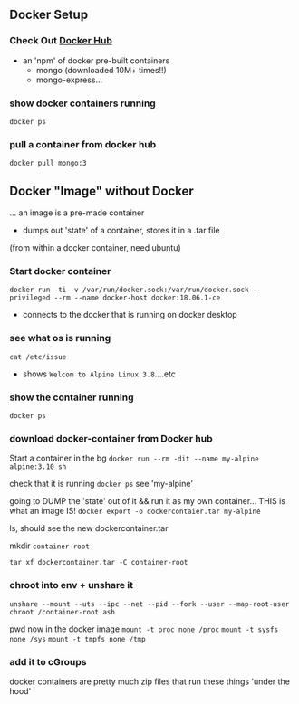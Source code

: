 ## Docker Setup
### Check Out [Docker Hub](https://hub.docker.com/search?q=&type=image)
- an 'npm' of docker pre-built containers
	- mongo (downloaded 10M+ times!!)
	- mongo-express...

### show docker containers running
```docker ps```

### pull a container from docker hub
```docker pull mongo:3```


## Docker "Image" without Docker
... an image is a pre-made container
- dumps out 'state' of a container, stores it in a .tar file

(from within a docker container, need ubuntu)
### Start docker container
```docker run -ti -v /var/run/docker.sock:/var/run/docker.sock --privileged --rm --name docker-host docker:18.06.1-ce```
- connects to the docker that is running on docker desktop
### see what os is running
```cat /etc/issue```
- shows ```Welcom to Alpine Linux 3.8```....etc

### show the container running
```docker ps```


### download docker-container from Docker hub
Start a container in the bg
```docker run --rm -dit --name my-alpine alpine:3.10 sh```

check that it is running
```docker ps```
see 'my-alpine'

going to DUMP the 'state' out of it && run it as my own container...
THIS is what an image IS!
```docker export -o dockercontaier.tar my-alpine```

ls, should see  the new dockercontainer.tar

mkdir ```container-root```

```tar xf dockercontainer.tar -C container-root```

### chroot into env + unshare it
```
unshare --mount --uts --ipc --net --pid --fork --user --map-root-user chroot /container-root ash
```

pwd
now in the docker image
```mount -t proc none /proc```
```mount -t sysfs none /sys```
```mount -t tmpfs none /tmp```

### add it to cGroups



docker containers are pretty much zip files that run these things 'under the hood'
